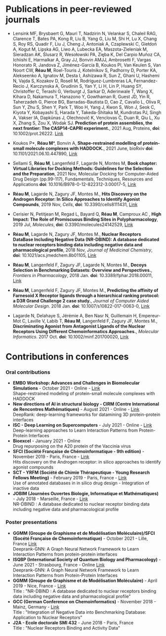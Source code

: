 # Publications in peer-reviewed journals

- Lensink MF, Brysbaert G, Mauri T, Nadzirin N, Velankar S, Chaleil RAG, Clarence T, Bates PA, Kong R, Liu B, Yang G, Liu M, Shi H, Lu X, Chang S, Roy RS, Quadir F, Liu J, Cheng J, Antoniak A, Czaplewski C, Giełdoń A, Kogut M, Lipska AG, Liwo A, Lubecka EA, Maszota-Zieleniak M, Sieradzan AK, Ślusarz R, Wesołowski PA, Zięba K, Del Carpio Muñoz CA, Ichiishi E, Harmalkar A, Gray JJ, Bonvin AMJJ, Ambrosetti F, Vargas Honorato R, Jandova Z, Jiménez-García B, Koukos PI, Van Keulen S, Van Noort CW, **Réau M**, Roel-Touris J, Kotelnikov S, Padhorny D, Porter KA, Alekseenko A, Ignatov M, Desta I, Ashizawa R, Sun Z, Ghani U, Hashemi N, Vajda S, Kozakov D, Rosell M, Rodríguez-Lumbreras LA, Fernandez-Recio J, Karczynska A, Grudinin S, Yan Y, Li H, Lin P, Huang SY, Christoffer C, Terashi G, Verburgt J, Sarkar D, Aderinwale T, Wang X, Kihara D, Nakamura T, Hanazono Y, Gowthaman R, Guest JD, Yin R, Taherzadeh G, Pierce BG, Barradas-Bautista D, Cao Z, Cavallo L, Oliva R, Sun Y, Zhu S, Shen Y, Park T, Woo H, Yang J, Kwon S, Won J, Seok C, Kiyota Y, Kobayashi S, Harada Y, Takeda-Shitaka M, Kundrotas PJ, Singh A, Vakser IA, Dapkūnas J, Olechnovič K, Venclovas Č, Duan R, Qiu L, Xu X, Zhang S, Zou X, Wodak SJ. **Prediction of protein assemblies, the next frontier: The CASP14-CAPRI experiment.**, 2021 Aug, Proteins, **doi**: 10.1002/prot.26222. <a href="https://onlinelibrary-wiley-com.proxy.library.uu.nl/doi/epdf/10.1002/prot.26222">Link</a>

- Koukos P*, **Réau M**\*, Bonvin A, **Shape-restrained modelling of protein-small molecule complexes with HADDOCK.**, 2021 June, bioRxiv **doi**: 10.1101/2021.06.10.447890, <a href="https://www.biorxiv.org/content/10.1101/2021.06.10.447890v1">Link</a>

- Sellami S, **Réau M**, Langenfeld F, Lagarde N, Montes M, **Book chapter: Virtual Libraries for Docking Methods: Guidelines for the Selection and the Preparation**, 2021 Nov, Molecular Docking for Computer-Aided Drug Design (pp.99-117), Fundamentals, Techniques, Resources and Applications **doi**: 10.1016/B978-0-12-822312-3.00017-5, <a href="https://www.sciencedirect.com/science/article/pii/B9780128223123000175?via%3Dihub">Link</a>

- **Réau M**, Lagarde N, Zagury JF, Montes M., **Hits Discovery on the Androgen Receptor: In Silico Approaches to Identify Agonist Compounds**, 2019 Nov, *Cells*, **doi**: 10.3390/cells8111431, <a href="https://www.mdpi.com/2073-4409/8/11/1431">Link</a>

- Cerisier N, Petitjean M, Regad L, Bayard Q, **Réau M**, Camproux AC , **High Impact: The Role of Promiscuous Binding Sites in Polypharmacology**, 2019 Jul, *Molecules*, **doi**: 0.3390/molecules24142529, <a href="https://www.mdpi.com/1420-3049/24/14/2529">Link</a>

- **Réau M**, Lagarde N, Zagury JF, Montes M., **Nuclear Receptors DataBase Including Negative Data (NR-DBIND): A database dedicated to nuclear receptors binding data including negative data and pharmacological profile**, 2018 Nov, *Journal of Medicinal Chemistry*, **doi**: 10.1021/acs.jmedchem.8b01105, <a href="https://pubs.acs.org/doi/10.1021/acs.jmedchem.8b01105">Link</a>

- **Réau M**, Langenfeld F, Zagury JF, Lagarde N, Montes M., **Decoys Selection in Benchmarking Datasets: Overview and Perspectives.**, *Frontiers in Pharmacology*, 2018 Jan. **doi**: 10.3389/fphar.2018.00011, <a href="https://pubs.acs.org/doi/10.1021/acs.jmedchem.8b01105">Link</a>

- **Réau M**, Langenfeld F, Zagury JF, Montes M., **Predicting the affinity of Farnesoid X Receptor ligands through a hierarchical ranking protocol: a D3R Grand Challenge 2 case study.**, *Journal of Computer Aided Molecular Design*. 2018 Jan. **doi**: 10.1007/s10822-017-0063-0, <a href="https://link.springer.com/article/10.1007%2Fs10822-017-0063-0">Link</a>

- Lagarde N, Delahaye S, Jérémie A, Ben Nasr N, Guillemain H, Empereur-Mot C, Laville V, Labib T, **Réau M**, Langenfeld F, Zagury JF, Montes M., **Discriminating Agonist from Antagonist Ligands of the Nuclear Receptors Using Different Chemoinformatics Approaches.**, *Molecular Informatics*. 2017 Oct. **doi**: 10.1002/minf.201700020, <a href="https://www.ncbi.nlm.nih.gov/pubmed/28671755">Link</a>

# Contributions in conferences
### Oral contributions
- **EMBO Workshop: Advances and Challenges in Biomolecular Simulations** - October 2021 - Online - <a href="https://meetings.embo.org/event/20-biomolecular-simulations">Link</a>  <br>
Shape-restrained modeling of protein-small molecule complexes with HADDOCK
- **New directions of AI in structural biology - CIRM (Centre International de Rencontres Mathématiques)** - August 2021 - Online - <a href="https://conferences.cirm-math.fr/2700.html">Link</a> <br>
DeepRank: deep-learning frameworks for datamining 3D protein-protein interfaces
- **ISC - Deep Learning on Supercomputers** - July 2021 - Online - <a href="https://app.swapcard.com/event/isc-high-performance-2021-digital/planning/UGxhbm5pbmdfNDQ0NzI4">Link</a> <br>
Deep-learning approaches to Learn Interaction Patterns from Protein-Protein Interfaces
- **Bioexcel** - January 2021 - Online <br>
Drug repurposing on the A20 protein of the Vaccinia virus
- **SFCI (Société Française de Chémoinformatique - 9th edition)** - November 2019 - Paris, France - <a href="https://sfci2019.sciencesconf.org">Link</a><br> 
Hits discovery on the Androgen receptor: in silico approaches to identify agonist compounds 
- **SCT - YRFM (Société de Chimie Thérapeutique - Young Research Fellows Meeting)** - February 2019 - Paris, France - <a href="http://www.sct-asso.fr/yrfm.html">Link</a><br>
Use of annotated databases in in silico drug design - Integration of inactive data 
- **JOBIM (Journées Ouvertes Biologie, Informatique et Mathématiques)** - July 2018 - Marseille, France - <a href="https://jobim2018.sciencesconf.org">Link</a><br>
NR-DBIND : A database dedicated to nuclear receptor binding data including negative data and pharmacological profile  

### Poster presentations
- **GGMM (Groupe de Graphisme et de Modélisation Moléculaire)/SFCI (Socété Française de Chemoinformatique)** - October 2021 - Lille, France <a href="https://ggmm-sfci-lille.com/">Link</a> <br> 
Deeprank-GNN: A Graph Neural Network Framework to Learn Interaction Patterns from protein-protein interfaces
- **ISQBP (International Society of Quantum Biology and Pharmacology)** - June 2021 - Strasbourg, France - Online <a href="https://isqbp2021.sciencesconf.org/">Link</a> <br> 
Deeprank-GNN: A Graph Neural Network Framework to Learn Interaction Patterns from Protein-Protein Interfaces
- **GGMM (Groupe de Graphisme et de Modélisation Moléculaire)** - April 2019 - Nice, France - <a href="https://ggmm2019.sciencesconf.org">Link</a> <br> 
Title : "NR-DBIND : A database dedicated to nuclear receptors binding data including negative data and pharmacological profile"
- **GCC (German Conference on Chemoinformatics)** - November 2018 - Mainz, Germany - <a href="https://veranstaltungen.gdch.de/tms/frontend/index.cfm?l=8085&modus=">Link</a> <br> 
Title : "Integration of Negative Data into Benchmarking Database: Application to Nuclear Receptors"
- **J2A - Ecole doctorale SMI 432** - June 2018 - Paris, France <br>
Title : "Nuclear Receptors Binding and Activity Data"
